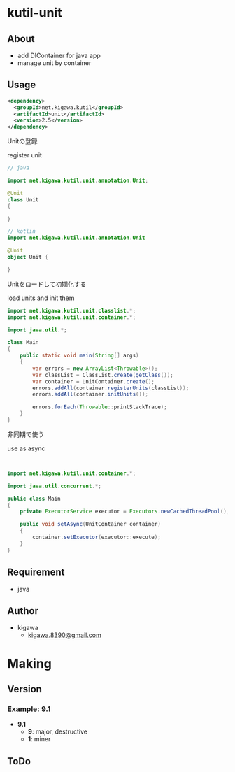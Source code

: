 # kutil-unit

## About

* add DIContainer for java app
* manage unit by container

## Usage

```pom.xml
<dependency>
  <groupId>net.kigawa.kutil</groupId>
  <artifactId>unit</artifactId>
  <version>2.5</version>
</dependency>
```

Unitの登録

register unit

```java
// java

import net.kigawa.kutil.unit.annotation.Unit;

@Unit
class Unit
{

}
```

```kotlin
// kotlin
import net.kigawa.kutil.unit.annotation.Unit

@Unit
object Unit {

}
```

Unitをロードして初期化する

load units and init them

```java
import net.kigawa.kutil.unit.classlist.*;
import net.kigawa.kutil.unit.container.*;

import java.util.*;

class Main
{
    public static void main(String[] args)
    {
        var errors = new ArrayList<Throwable>();
        var classList = ClassList.create(getClass());
        var container = UnitContainer.create();
        errors.addAll(container.registerUnits(classList));
        errors.addAll(container.initUnits());

        errors.forEach(Throwable::printStackTrace);
    }
}
```

非同期で使う

use as async

```java


import net.kigawa.kutil.unit.container.*;

import java.util.concurrent.*;

public class Main
{
    private ExecutorService executor = Executors.newCachedThreadPool();

    public void setAsync(UnitContainer container)
    {
        container.setExecutor(executor::execute);
    }
}

```

## Requirement

* java

## Author

* kigawa
    * kigawa.8390@gmail.com

# Making

## Version

### Example: 9.1

* **9.1**
    * **9**: major, destructive
    * **1**: miner

## ToDo
